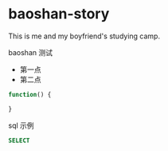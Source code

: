 # baoshan-story

This is me and my boyfriend's studying camp.

baoshan 测试

- 第一点
- 第二点

``` js
function() {

}
```

sql 示例

``` sql
SELECT 
```

